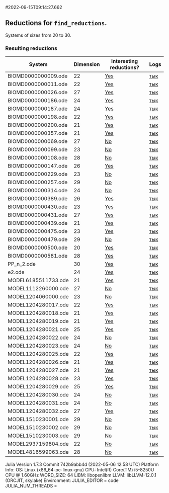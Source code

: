 #2022-09-15T09:14:27.662

## Reductions for `find_reductions`.
Systems of sizes from 20 to 30.

### Resulting reductions
| System | Dimension | Interesting reductions? | Logs |
| ------ | --------- | ----------------------- | ---- |
| BIOMD0000000009.ode | 22| [Yes](https://github.com/x3042/Exact-reduction-of-ODE-systems/tree/main/benchmark/experiment_3/data/BIOMD0000000009.ode.jl)| [тык](https://github.com/x3042/Exact-reduction-of-ODE-systems/tree/main/benchmark/experiment_3/data/BIOMD0000000009.ode.log) |
| BIOMD0000000011.ode | 22| [Yes](https://github.com/x3042/Exact-reduction-of-ODE-systems/tree/main/benchmark/experiment_3/data/BIOMD0000000011.ode.jl)| [тык](https://github.com/x3042/Exact-reduction-of-ODE-systems/tree/main/benchmark/experiment_3/data/BIOMD0000000011.ode.log) |
| BIOMD0000000026.ode | 27| [Yes](https://github.com/x3042/Exact-reduction-of-ODE-systems/tree/main/benchmark/experiment_3/data/BIOMD0000000026.ode.jl)| [тык](https://github.com/x3042/Exact-reduction-of-ODE-systems/tree/main/benchmark/experiment_3/data/BIOMD0000000026.ode.log) |
| BIOMD0000000186.ode | 24| [Yes](https://github.com/x3042/Exact-reduction-of-ODE-systems/tree/main/benchmark/experiment_3/data/BIOMD0000000186.ode.jl)| [тык](https://github.com/x3042/Exact-reduction-of-ODE-systems/tree/main/benchmark/experiment_3/data/BIOMD0000000186.ode.log) |
| BIOMD0000000187.ode | 24| [Yes](https://github.com/x3042/Exact-reduction-of-ODE-systems/tree/main/benchmark/experiment_3/data/BIOMD0000000187.ode.jl)| [тык](https://github.com/x3042/Exact-reduction-of-ODE-systems/tree/main/benchmark/experiment_3/data/BIOMD0000000187.ode.log) |
| BIOMD0000000198.ode | 22| [Yes](https://github.com/x3042/Exact-reduction-of-ODE-systems/tree/main/benchmark/experiment_3/data/BIOMD0000000198.ode.jl)| [тык](https://github.com/x3042/Exact-reduction-of-ODE-systems/tree/main/benchmark/experiment_3/data/BIOMD0000000198.ode.log) |
| BIOMD0000000200.ode | 21| [Yes](https://github.com/x3042/Exact-reduction-of-ODE-systems/tree/main/benchmark/experiment_3/data/BIOMD0000000200.ode.jl)| [тык](https://github.com/x3042/Exact-reduction-of-ODE-systems/tree/main/benchmark/experiment_3/data/BIOMD0000000200.ode.log) |
| BIOMD0000000357.ode | 21| [Yes](https://github.com/x3042/Exact-reduction-of-ODE-systems/tree/main/benchmark/experiment_3/data/BIOMD0000000357.ode.jl)| [тык](https://github.com/x3042/Exact-reduction-of-ODE-systems/tree/main/benchmark/experiment_3/data/BIOMD0000000357.ode.log) |
| BIOMD0000000069.ode | 27| [No](https://github.com/x3042/Exact-reduction-of-ODE-systems/tree/main/benchmark/experiment_3/data/BIOMD0000000069.ode.jl)| [тык](https://github.com/x3042/Exact-reduction-of-ODE-systems/tree/main/benchmark/experiment_3/data/BIOMD0000000069.ode.log) |
| BIOMD0000000099.ode | 23| [No](https://github.com/x3042/Exact-reduction-of-ODE-systems/tree/main/benchmark/experiment_3/data/BIOMD0000000099.ode.jl)| [тык](https://github.com/x3042/Exact-reduction-of-ODE-systems/tree/main/benchmark/experiment_3/data/BIOMD0000000099.ode.log) |
| BIOMD0000000108.ode | 28| [No](https://github.com/x3042/Exact-reduction-of-ODE-systems/tree/main/benchmark/experiment_3/data/BIOMD0000000108.ode.jl)| [тык](https://github.com/x3042/Exact-reduction-of-ODE-systems/tree/main/benchmark/experiment_3/data/BIOMD0000000108.ode.log) |
| BIOMD0000000147.ode | 26| [Yes](https://github.com/x3042/Exact-reduction-of-ODE-systems/tree/main/benchmark/experiment_3/data/BIOMD0000000147.ode.jl)| [тык](https://github.com/x3042/Exact-reduction-of-ODE-systems/tree/main/benchmark/experiment_3/data/BIOMD0000000147.ode.log) |
| BIOMD0000000229.ode | 23| [No](https://github.com/x3042/Exact-reduction-of-ODE-systems/tree/main/benchmark/experiment_3/data/BIOMD0000000229.ode.jl)| [тык](https://github.com/x3042/Exact-reduction-of-ODE-systems/tree/main/benchmark/experiment_3/data/BIOMD0000000229.ode.log) |
| BIOMD0000000257.ode | 29| [No](https://github.com/x3042/Exact-reduction-of-ODE-systems/tree/main/benchmark/experiment_3/data/BIOMD0000000257.ode.jl)| [тык](https://github.com/x3042/Exact-reduction-of-ODE-systems/tree/main/benchmark/experiment_3/data/BIOMD0000000257.ode.log) |
| BIOMD0000000314.ode | 24| [No](https://github.com/x3042/Exact-reduction-of-ODE-systems/tree/main/benchmark/experiment_3/data/BIOMD0000000314.ode.jl)| [тык](https://github.com/x3042/Exact-reduction-of-ODE-systems/tree/main/benchmark/experiment_3/data/BIOMD0000000314.ode.log) |
| BIOMD0000000389.ode | 26| [Yes](https://github.com/x3042/Exact-reduction-of-ODE-systems/tree/main/benchmark/experiment_3/data/BIOMD0000000389.ode.jl)| [тык](https://github.com/x3042/Exact-reduction-of-ODE-systems/tree/main/benchmark/experiment_3/data/BIOMD0000000389.ode.log) |
| BIOMD0000000430.ode | 23| [Yes](https://github.com/x3042/Exact-reduction-of-ODE-systems/tree/main/benchmark/experiment_3/data/BIOMD0000000430.ode.jl)| [тык](https://github.com/x3042/Exact-reduction-of-ODE-systems/tree/main/benchmark/experiment_3/data/BIOMD0000000430.ode.log) |
| BIOMD0000000431.ode | 27| [Yes](https://github.com/x3042/Exact-reduction-of-ODE-systems/tree/main/benchmark/experiment_3/data/BIOMD0000000431.ode.jl)| [тык](https://github.com/x3042/Exact-reduction-of-ODE-systems/tree/main/benchmark/experiment_3/data/BIOMD0000000431.ode.log) |
| BIOMD0000000439.ode | 21| [Yes](https://github.com/x3042/Exact-reduction-of-ODE-systems/tree/main/benchmark/experiment_3/data/BIOMD0000000439.ode.jl)| [тык](https://github.com/x3042/Exact-reduction-of-ODE-systems/tree/main/benchmark/experiment_3/data/BIOMD0000000439.ode.log) |
| BIOMD0000000475.ode | 23| [Yes](https://github.com/x3042/Exact-reduction-of-ODE-systems/tree/main/benchmark/experiment_3/data/BIOMD0000000475.ode.jl)| [тык](https://github.com/x3042/Exact-reduction-of-ODE-systems/tree/main/benchmark/experiment_3/data/BIOMD0000000475.ode.log) |
| BIOMD0000000479.ode | 29| [No](https://github.com/x3042/Exact-reduction-of-ODE-systems/tree/main/benchmark/experiment_3/data/BIOMD0000000479.ode.jl)| [тык](https://github.com/x3042/Exact-reduction-of-ODE-systems/tree/main/benchmark/experiment_3/data/BIOMD0000000479.ode.log) |
| BIOMD0000000500.ode | 20| [Yes](https://github.com/x3042/Exact-reduction-of-ODE-systems/tree/main/benchmark/experiment_3/data/BIOMD0000000500.ode.jl)| [тык](https://github.com/x3042/Exact-reduction-of-ODE-systems/tree/main/benchmark/experiment_3/data/BIOMD0000000500.ode.log) |
| BIOMD0000000581.ode | 28| [Yes](https://github.com/x3042/Exact-reduction-of-ODE-systems/tree/main/benchmark/experiment_3/data/BIOMD0000000581.ode.jl)| [тык](https://github.com/x3042/Exact-reduction-of-ODE-systems/tree/main/benchmark/experiment_3/data/BIOMD0000000581.ode.log) |
| PP_n_2.ode | 30| [Yes](https://github.com/x3042/Exact-reduction-of-ODE-systems/tree/main/benchmark/experiment_3/data/PP_n_2.ode.jl)| [тык](https://github.com/x3042/Exact-reduction-of-ODE-systems/tree/main/benchmark/experiment_3/data/PP_n_2.ode.log) |
| e2.ode | 24| [Yes](https://github.com/x3042/Exact-reduction-of-ODE-systems/tree/main/benchmark/experiment_3/data/e2.ode.jl)| [тык](https://github.com/x3042/Exact-reduction-of-ODE-systems/tree/main/benchmark/experiment_3/data/e2.ode.log) |
| MODEL6185511733.ode | 21| [Yes](https://github.com/x3042/Exact-reduction-of-ODE-systems/tree/main/benchmark/experiment_3/data/MODEL6185511733.ode.jl)| [тык](https://github.com/x3042/Exact-reduction-of-ODE-systems/tree/main/benchmark/experiment_3/data/MODEL6185511733.ode.log) |
| MODEL1112260000.ode | 27| [No](https://github.com/x3042/Exact-reduction-of-ODE-systems/tree/main/benchmark/experiment_3/data/MODEL1112260000.ode.jl)| [тык](https://github.com/x3042/Exact-reduction-of-ODE-systems/tree/main/benchmark/experiment_3/data/MODEL1112260000.ode.log) |
| MODEL1204060000.ode | 23| [No](https://github.com/x3042/Exact-reduction-of-ODE-systems/tree/main/benchmark/experiment_3/data/MODEL1204060000.ode.jl)| [тык](https://github.com/x3042/Exact-reduction-of-ODE-systems/tree/main/benchmark/experiment_3/data/MODEL1204060000.ode.log) |
| MODEL1204280017.ode | 22| [Yes](https://github.com/x3042/Exact-reduction-of-ODE-systems/tree/main/benchmark/experiment_3/data/MODEL1204280017.ode.jl)| [тык](https://github.com/x3042/Exact-reduction-of-ODE-systems/tree/main/benchmark/experiment_3/data/MODEL1204280017.ode.log) |
| MODEL1204280018.ode | 21| [Yes](https://github.com/x3042/Exact-reduction-of-ODE-systems/tree/main/benchmark/experiment_3/data/MODEL1204280018.ode.jl)| [тык](https://github.com/x3042/Exact-reduction-of-ODE-systems/tree/main/benchmark/experiment_3/data/MODEL1204280018.ode.log) |
| MODEL1204280019.ode | 21| [Yes](https://github.com/x3042/Exact-reduction-of-ODE-systems/tree/main/benchmark/experiment_3/data/MODEL1204280019.ode.jl)| [тык](https://github.com/x3042/Exact-reduction-of-ODE-systems/tree/main/benchmark/experiment_3/data/MODEL1204280019.ode.log) |
| MODEL1204280021.ode | 25| [Yes](https://github.com/x3042/Exact-reduction-of-ODE-systems/tree/main/benchmark/experiment_3/data/MODEL1204280021.ode.jl)| [тык](https://github.com/x3042/Exact-reduction-of-ODE-systems/tree/main/benchmark/experiment_3/data/MODEL1204280021.ode.log) |
| MODEL1204280022.ode | 24| [No](https://github.com/x3042/Exact-reduction-of-ODE-systems/tree/main/benchmark/experiment_3/data/MODEL1204280022.ode.jl)| [тык](https://github.com/x3042/Exact-reduction-of-ODE-systems/tree/main/benchmark/experiment_3/data/MODEL1204280022.ode.log) |
| MODEL1204280023.ode | 24| [No](https://github.com/x3042/Exact-reduction-of-ODE-systems/tree/main/benchmark/experiment_3/data/MODEL1204280023.ode.jl)| [тык](https://github.com/x3042/Exact-reduction-of-ODE-systems/tree/main/benchmark/experiment_3/data/MODEL1204280023.ode.log) |
| MODEL1204280025.ode | 22| [Yes](https://github.com/x3042/Exact-reduction-of-ODE-systems/tree/main/benchmark/experiment_3/data/MODEL1204280025.ode.jl)| [тык](https://github.com/x3042/Exact-reduction-of-ODE-systems/tree/main/benchmark/experiment_3/data/MODEL1204280025.ode.log) |
| MODEL1204280026.ode | 21| [Yes](https://github.com/x3042/Exact-reduction-of-ODE-systems/tree/main/benchmark/experiment_3/data/MODEL1204280026.ode.jl)| [тык](https://github.com/x3042/Exact-reduction-of-ODE-systems/tree/main/benchmark/experiment_3/data/MODEL1204280026.ode.log) |
| MODEL1204280027.ode | 21| [Yes](https://github.com/x3042/Exact-reduction-of-ODE-systems/tree/main/benchmark/experiment_3/data/MODEL1204280027.ode.jl)| [тык](https://github.com/x3042/Exact-reduction-of-ODE-systems/tree/main/benchmark/experiment_3/data/MODEL1204280027.ode.log) |
| MODEL1204280028.ode | 23| [Yes](https://github.com/x3042/Exact-reduction-of-ODE-systems/tree/main/benchmark/experiment_3/data/MODEL1204280028.ode.jl)| [тык](https://github.com/x3042/Exact-reduction-of-ODE-systems/tree/main/benchmark/experiment_3/data/MODEL1204280028.ode.log) |
| MODEL1204280029.ode | 25| [Yes](https://github.com/x3042/Exact-reduction-of-ODE-systems/tree/main/benchmark/experiment_3/data/MODEL1204280029.ode.jl)| [тык](https://github.com/x3042/Exact-reduction-of-ODE-systems/tree/main/benchmark/experiment_3/data/MODEL1204280029.ode.log) |
| MODEL1204280030.ode | 24| [No](https://github.com/x3042/Exact-reduction-of-ODE-systems/tree/main/benchmark/experiment_3/data/MODEL1204280030.ode.jl)| [тык](https://github.com/x3042/Exact-reduction-of-ODE-systems/tree/main/benchmark/experiment_3/data/MODEL1204280030.ode.log) |
| MODEL1204280031.ode | 24| [No](https://github.com/x3042/Exact-reduction-of-ODE-systems/tree/main/benchmark/experiment_3/data/MODEL1204280031.ode.jl)| [тык](https://github.com/x3042/Exact-reduction-of-ODE-systems/tree/main/benchmark/experiment_3/data/MODEL1204280031.ode.log) |
| MODEL1204280032.ode | 27| [Yes](https://github.com/x3042/Exact-reduction-of-ODE-systems/tree/main/benchmark/experiment_3/data/MODEL1204280032.ode.jl)| [тык](https://github.com/x3042/Exact-reduction-of-ODE-systems/tree/main/benchmark/experiment_3/data/MODEL1204280032.ode.log) |
| MODEL1510230001.ode | 29| [No](https://github.com/x3042/Exact-reduction-of-ODE-systems/tree/main/benchmark/experiment_3/data/MODEL1510230001.ode.jl)| [тык](https://github.com/x3042/Exact-reduction-of-ODE-systems/tree/main/benchmark/experiment_3/data/MODEL1510230001.ode.log) |
| MODEL1510230002.ode | 29| [No](https://github.com/x3042/Exact-reduction-of-ODE-systems/tree/main/benchmark/experiment_3/data/MODEL1510230002.ode.jl)| [тык](https://github.com/x3042/Exact-reduction-of-ODE-systems/tree/main/benchmark/experiment_3/data/MODEL1510230002.ode.log) |
| MODEL1510230003.ode | 29| [No](https://github.com/x3042/Exact-reduction-of-ODE-systems/tree/main/benchmark/experiment_3/data/MODEL1510230003.ode.jl)| [тык](https://github.com/x3042/Exact-reduction-of-ODE-systems/tree/main/benchmark/experiment_3/data/MODEL1510230003.ode.log) |
| MODEL2937159804.ode | 22| [No](https://github.com/x3042/Exact-reduction-of-ODE-systems/tree/main/benchmark/experiment_3/data/MODEL2937159804.ode.jl)| [тык](https://github.com/x3042/Exact-reduction-of-ODE-systems/tree/main/benchmark/experiment_3/data/MODEL2937159804.ode.log) |
| MODEL4816599063.ode | 28| [No](https://github.com/x3042/Exact-reduction-of-ODE-systems/tree/main/benchmark/experiment_3/data/MODEL4816599063.ode.jl)| [тык](https://github.com/x3042/Exact-reduction-of-ODE-systems/tree/main/benchmark/experiment_3/data/MODEL4816599063.ode.log) |

Julia Version 1.7.3
Commit 742b9abb4d (2022-05-06 12:58 UTC)
Platform Info:
  OS: Linux (x86_64-pc-linux-gnu)
  CPU: Intel(R) Core(TM) i5-8250U CPU @ 1.60GHz
  WORD_SIZE: 64
  LIBM: libopenlibm
  LLVM: libLLVM-12.0.1 (ORCJIT, skylake)
Environment:
  JULIA_EDITOR = code
  JULIA_NUM_THREADS = 

